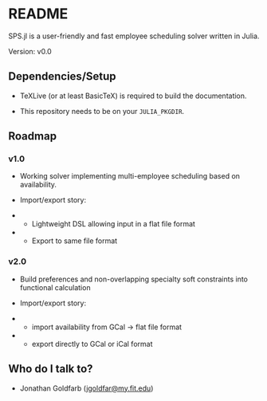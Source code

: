 # README #

SPS.jl is a user-friendly and fast employee scheduling solver written in Julia.

Version: v0.0

## Dependencies/Setup ##

* TeXLive (or at least BasicTeX) is required to build the documentation.

* This repository needs to be on your `JULIA_PKGDIR`.

## Roadmap ##

### v1.0
* Working solver implementing multi-employee scheduling based on availability.

* Import/export story:

* * Lightweight DSL allowing input in a flat file format

* * Export to same file format

### v2.0
* Build preferences and non-overlapping specialty soft constraints into functional calculation

* Import/export story:

* * import availability from GCal -> flat file format

* * export directly to GCal or iCal format

## Who do I talk to? ##

* Jonathan Goldfarb (jgoldfar@my.fit.edu)